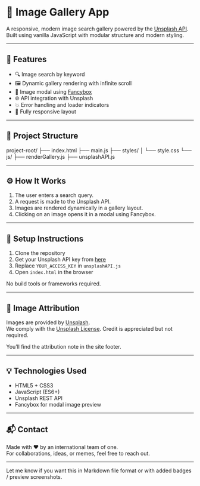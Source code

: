 # 📸 Image Gallery App

A responsive, modern image search gallery powered by the [Unsplash API](https://unsplash.com/developers).  
Built using vanilla JavaScript with modular structure and modern styling.

---

## 🚀 Features

- 🔍 Image search by keyword
- 🖼 Dynamic gallery rendering with infinite scroll
- 🎇 Image modal using [Fancybox](https://fancyapps.com/)
- 🌐 API integration with Unsplash
- 💥 Error handling and loader indicators
- 📱 Fully responsive layout

---

## 📁 Project Structure

project-root/
├── index.html
├── main.js
├── styles/
│ └── style.css
└── js/
├── renderGallery.js
├── unsplashAPI.js

---

## ⚙️ How It Works

1. The user enters a search query.
2. A request is made to the Unsplash API.
3. Images are rendered dynamically in a gallery layout.
4. Clicking on an image opens it in a modal using Fancybox.

---

## 🔧 Setup Instructions

1. Clone the repository
2. Get your Unsplash API key from [here](https://unsplash.com/developers)
3. Replace `YOUR_ACCESS_KEY` in `unsplashAPI.js`
4. Open `index.html` in the browser

No build tools or frameworks required.

---

## 📸 Image Attribution

Images are provided by [Unsplash](https://unsplash.com).  
We comply with the [Unsplash License](https://unsplash.com/license). Credit is appreciated but not required.

You’ll find the attribution note in the site footer.

---

## 💡 Technologies Used

- HTML5 + CSS3
- JavaScript (ES6+)
- Unsplash REST API
- Fancybox for modal image preview

---

## 📬 Contact

Made with ♥ by an international team of one.  
For collaborations, ideas, or memes, feel free to reach out.

---

Let me know if you want this in Markdown file format or with added badges / preview screenshots.
